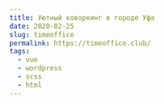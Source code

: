 ```yaml
---
title: Уютный коворкинг в городе Уфа
date: 2020-02-25
slug: timeoffice
permalink: https://timeoffice.club/
tags:
  - vue
  - wordpress
  - scss
  - html
---
```

